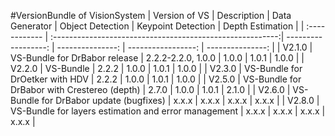 #VersionBundle of VisionSystem 
| Version of VS |           Description                                     |      Data Generator | Object Detection | Keypoint Detection | Depth Estimation |
| :------------ | :--------------------------------------------------------:| ------------------: | ---------------: | -----------------: | ---------------: |
| V2.1.0        |  VS-Bundle for DrBabor release                            | 2.2.2-2.2.0,  1.0.0 |            1.0.0 |              1.0.1 |            1.0.0 |
| V2.2.0        |            VS-Bundle                                      |               2.2.2 |            1.0.0 |              1.0.1 |            1.0.0 |
| V2.3.0        | VS-Bundle for DrOetker with HDV                           |               2.2.2 |            1.0.0 |              1.0.1 |            1.0.0 |
| V2.5.0        | VS-Bundle for DrBabor with Crestereo (depth)              |               2.7.0 |            1.0.0 |              1.0.1 |            2.1.0 |
| V2.6.0        | VS-Bundle for DrBabor update (bugfixes)                   |               x.x.x |            x.x.x |              x.x.x |            x.x.x |
| V2.8.0        | VS-Bundle for layers estimation and error management      |               x.x.x |            x.x.x |              x.x.x |            x.x.x |